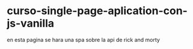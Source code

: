 # curso-single-page-aplication-con-js-vanilla

en esta pagina se hara una spa sobre la api de rick and morty 
